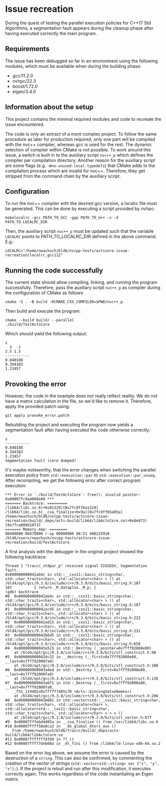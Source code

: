 # Issue recreation

During the quest of testing the parallel execution policies for C++17 Std Algorithms, a segmentation fault appears during the cleanup phase after having executed correctly the main program.

## Requirements
The issue has been debugged so far in an environment using the following modules, which must be available when during the building phase:

* gcc/11.2.0
* nvhpc/22.3    
* boost/1.72.0  
* eigen/3.4.0

## Information about the setup
This project contains the minimal required modules and code to recreate the issue encountered.

The code is only an extract of a more complex project. To follow the same procedure as later for production required, only one part will be compiled with the nvc++ compiler, whereas gcc is used for the rest. The dynamic selection of compiler within CMake is not possible. To work around this issue, a switch is built in to the auxiliary script `nvc++_p` which defines the compiler per compilation directory.
Another reason for the auxiliary script are some flags (e.g. `-Wno-unused-local-typedefs`) that CMake adds to the compilation process which are invalid for nvc++. Therefore, they get stripped from the command chain by the auxiliary script.

## Configuration
To run the nvc++ compiler with the desired gcc version, a localrc file must be generated. This can be done by executing a script provided by nvhpc:

```
makelocalrc -gcc PATH_TO_GCC -gpp PATH_TO_G++ -x -d PATH_TO_LOCALRC_DIR
```

Then, the auxiliary script `nvc++_p` must be updated such that the variable `LOCALRC` points to PATH_TO_LOCALRC_DIR defined in the above command. E.g.:
```
LOCALRC="/home/nwachuch/bld6/nvcpp-tests/actscore-issue-recreation/localrc_gcc112"
```

## Running the code successfully
The current state should allow compiling, linking, and running the program successfully. Therefore, pass the auxiliary script `nvc++_p` as compiler during the configuration of CMake as follows:
```
cmake -S . -B build -DCMAKE_CXX_COMPILER=$PWD/nvc++_p
```

Then build and execute the program:
```
cmake --build build/ --parallel
./build/TestActsCore
```

Which should yield the following output:
```
z
  3  -1
2.5 1.5
-----------
0.840188
0.394383
1.23457
```

## Provoking the error
However, the code in the example does not really reflect reality. We do not have a matrix calculation in the file, so we'd like to remove it. Therefore, apply the provided patch using:
```
git apply provoke_error.patch
```

Rebuilding the project and executing the program now yields a segmentation fault after having executed the code otherwise correctly:

```
z
-----------
0.840188
0.394383
1.23457
Segmentation fault (core dumped)
```

It's maybe noteworthy, that the error changes when switching the parallel execution policy from `std::execution::par` to `std::execution::par_unseq`. After recompiling, we get the following error after correct program execution:

```
*** Error in `./build/TestActsCore': free(): invalid pointer: 0x00007fc9a4008e80 ***
======= Backtrace: =========
/lib64/libc.so.6(+0x81329)[0x7fc9ff6a1329]
/lib64/libc.so.6(__cxa_finalize+0x9a)[0x7fc9ff65a05a]
/home/nwachuch/bld6/nvcpp-tests/actscore-issue-recreation/build/_deps/acts-build/lib64/libActsCore.so(+0x8e073)[0x7fca088d1073]
======= Memory map: ========
00400000-00478000 r-xp 00000000 08:51 408225910                          /bld6/users/nwachuch/nvcpp-tests/actscore-issue-recreation/build/TestActsCore
```

A first analysis with the debugger in the original project showed the following backtrace:

```
Thread 1 "traccc_stdpar_p" received signal SIGSEGV, Segmentation fault.
0x000000000042ab4c in std::__cxx11::basic_string<char, std::char_traits<char>, std::allocator<char> > () at /bld4/opt/gcc/9.3.0/include/c++/9.3.0/bits/basic_string.h:187
187          { return _M_dataplus._M_p; }
(gdb) backtrace
#0  0x000000000042ab4c in std::__cxx11::basic_string<char, std::char_traits<char>, std::allocator<char> > () at /bld4/opt/gcc/9.3.0/include/c++/9.3.0/bits/basic_string.h:187
#1  0x000000000042acd5 in std::__cxx11::basic_string<char, std::char_traits<char>, std::allocator<char> > () at /bld4/opt/gcc/9.3.0/include/c++/9.3.0/bits/basic_string.h:222
#2  0x000000000042ad15 in std::__cxx11::basic_string<char, std::char_traits<char>, std::allocator<char> > () at /bld4/opt/gcc/9.3.0/include/c++/9.3.0/bits/basic_string.h:231
#3  0x000000000042b6d5 in std::__cxx11::basic_string<char, std::char_traits<char>, std::allocator<char> > () at /bld4/opt/gcc/9.3.0/include/c++/9.3.0/bits/basic_string.h:658
#4  0x000000000043a515 in std::_Destroy (__pointer=0x7fff92008e80)
    at /bld4/opt/gcc/9.3.0/include/c++/9.3.0/bits/stl_construct.h:98
#5  0x0000000000424c32 in __destroy (__first=0x7fff92008e80, __last=0x7fff92008fa0)
    at /bld4/opt/gcc/9.3.0/include/c++/9.3.0/bits/stl_construct.h:108
#6  0x000000000043a4ed in std::_Destroy (__first=0x7fff92008e80, __last=0x7fff92008fa0)
    at /bld4/opt/gcc/9.3.0/include/c++/9.3.0/bits/stl_construct.h:136
#7  0x000000000043a6f1 in std::_Destroy (__first=0x7fff92008e80, __last=0x7fff92008fa0, 
    _T51_119482=0x7ffff7485c70 <Acts::binningValueNames>)
    at /bld4/opt/gcc/9.3.0/include/c++/9.3.0/bits/stl_construct.h:206
#8  0x000000000041b081 in std::vector<std::__cxx11::basic_string<char, std::char_traits<char>, std::allocator<char> >, std::allocator<std::__cxx11::basic_string<char, std::char_traits<char>, std::allocator<char> > > > ()
    at /bld4/opt/gcc/9.3.0/include/c++/9.3.0/bits/stl_vector.h:677
#9  0x00007fffebd4d05a in __cxa_finalize () from /usr/lib64/libc.so.6
#10 0x00007ffff58e8ca3 in __do_global_dtors_aux ()
   from /home/nwachuch/bld6/traccc/build/_deps/acts-build/lib64/libActsCore.so
#11 0x00007fffffffd350 in ?? ()
#12 0x00007ffff7deb08a in _dl_fini () from /lib64/ld-linux-x86-64.so.2
```

Based on the error log above, we assume the error is caused by the destruction of a `string`. This can also be confirmed, by commenting the creation of the vector of strings (`std::vector<std::string> vec {"z", "y", "x"};`). If the project is rebuil and run after this modification, it executes correctly again. This works regardless of the code instantiating an Eigen matrix.
